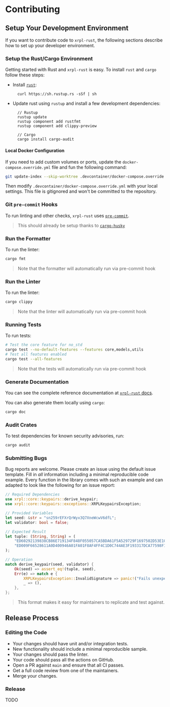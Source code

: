 # Contributing

## Setup Your Development Environment

If you want to contribute code to `xrpl-rust`, the following sections describe 
how to set up your developer environment.

### Setup the Rust/Cargo Environment

Getting started with Rust and `xrpl-rust` is easy. To install `rust` and 
`cargo` follow these steps:

* Install [`rust`](https://doc.rust-lang.org/cargo/getting-started/installation.html):

        curl https://sh.rustup.rs -sSf | sh

* Update rust using `rustup` and install a few development dependencies:

        // Rustup
        rustup update
        rustup component add rustfmt
        rustup component add clippy-preview

        // Cargo
        cargo install cargo-audit

#### Local Docker Configuration

If you need to add custom volumes or ports, update the
`docker-compose.override.yml` file and fun the following command:

```bash
git update-index --skip-worktree .devcontainer/docker-compose.override.yml
```

Then modify `.devcontainer/docker-compose.override.yml` with your local
settings. This file is gitignored  and won't be committed to the repository.

### Git `pre-commit` Hooks

To run linting and other checks, `xrpl-rust` uses 
[`pre-commit`](https://pre-commit.com/).

> This should already be setup thanks to 
[`cargo-husky`](https://github.com/rhysd/cargo-husky)

### Run the Formatter

To run the linter:

```bash
cargo fmt
```

> Note that the formatter will automatically run via pre-commit hook

### Run the Linter

To run the linter:

```bash
cargo clippy
```

> Note that the linter will automatically run via pre-commit hook

### Running Tests

To run tests:

```bash
# Test the core feature for no_std
cargo test --no-default-features --features core,models,utils
# Test all features enabled
cargo test --all-features
```

> Note that the tests will automatically run via pre-commit hook

### Generate Documentation

You can see the complete reference documentation at 
[`xrpl-rust` docs](https://docs.rs/xrpl). 

You can also generate them locally using `cargo`:

```bash
cargo doc
```

### Audit Crates

To test dependencies for known security advisories, run:

```bash
cargo audit
```

### Submitting Bugs

Bug reports are welcome. Please create an issue using the default issue
template. Fill in *all* information including a minimal reproducible 
code example. Every function in the library comes with such an example
and can adapted to look like the following for an issue report:

```rust
// Required Dependencies
use xrpl::core::keypairs::derive_keypair;
use xrpl::core::keypairs::exceptions::XRPLKeypairsException;

// Provided Variables
let seed: &str = "sn259rEFXrQrWyx3Q7XneWcwV6dfL";
let validator: bool = false;

// Expected Result
let tuple: (String, String) = (
    "ED60292139838CB86E719134F848F055057CA5BDA61F5A529729F1697502D53E1C".into(),
    "ED009F66528611A0D400946A01FA01F8AF4FF4C1D0C744AE3F193317DCA77598F1".into(),
);

// Operation
match derive_keypair(seed, validator) {
    Ok(seed) => assert_eq!(tuple, seed),
    Err(e) => match e {
        XRPLKeypairsException::InvalidSignature => panic!("Fails unexpectedly"),
        _ => (),
    },
};
```
> This format makes it easy for maintainers to replicate and test against.

## Release Process

### Editing the Code

* Your changes should have unit and/or integration tests.
* New functionality should include a minimal reproducible sample.
* Your changes should pass the linter.
* Your code should pass all the actions on GitHub.
* Open a PR against `main` and ensure that all CI passes.
* Get a full code review from one of the maintainers.
* Merge your changes.

### Release

TODO
